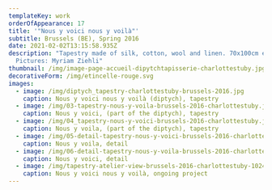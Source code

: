 ```yaml
---
templateKey: work
orderOfAppearance: 17
title: '"Nous y voici nous y voilà"'
subtitle: Brussels (BE), Spring 2016
date: 2021-02-02T13:15:58.935Z
description: "Tapestry made of silk, cotton, wool and linen. 70x100cm each.
  Pictures: Myriam Ziehli"
thumbnail: /img/image-page-accueil-dipytchtapisserie-charlottestuby.jpg
decorativeForm: /img/etincelle-rouge.svg
images:
  - image: /img/diptych_tapestry-charlottestuby-brussels-2016.jpg
    caption: Nous y voici nous y voilà (diptych), tapestry
  - image: /img/03-tapestry-nous-y-voila-brussels-2016-charlottestuby.jpg
    caption: Nous y voici, (part of the diptych), tapestry
  - image: /img/04_tapestry-nous-y-voici-brussels-2016-charlottestuby.jpg
    caption: Nous y voila, (part of the diptych), tapestry
  - image: /img/05-detail-tapestry-nous-y-voici-brussels-2016-charlottestuby.jpg
    caption: Nous y voila, detail
  - image: /img/06-detail-tapestry-nous-y-voila-brussels-2016-charlottestuby.jpg
    caption: Nous y voici, detail
  - image: /img/tapestry-atelier-view-brussels-2016-charlottestuby-1024.jpg
    caption: Nous y voici nous y voilà, ongoing project
---
```

